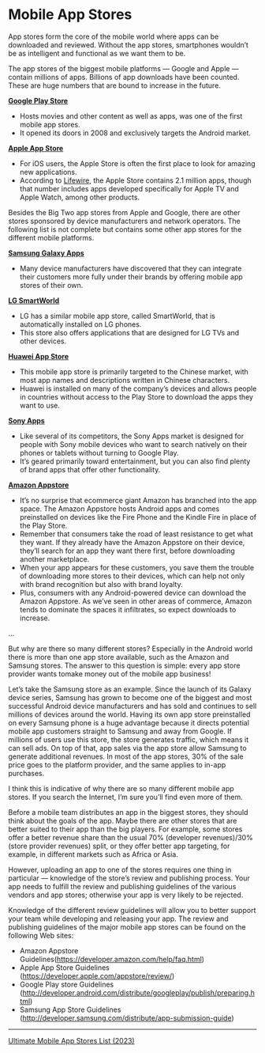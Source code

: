 # Mobile App Stores

App stores form the core of the mobile world where apps can be downloaded and reviewed. Without the app stores, smartphones wouldn’t be as intelligent
and functional as we want them to be. 

The app stores of the biggest mobile platforms — Google and Apple — contain millions of apps. Billions of app downloads have been counted. These are huge numbers that are bound to increase in the future.

[__Google Play Store__](https://play.google.com/store/games?hl=en)
- Hosts movies and other content as well as apps, was one of the first mobile app stores.
- It opened its doors in 2008 and exclusively targets the Android market.

[__Apple App Store__](https://www.apple.com/app-store/)
- For iOS users, the Apple Store is often the first place to look for amazing new applications. 
- According to [Lifewire](https://www.lifewire.com/how-many-apps-in-app-store-2000252), the Apple Store contains 2.1 million apps, though that number includes apps developed specifically for Apple TV and Apple Watch, among other products.

Besides the Big Two app stores from Apple and Google, there are other stores sponsored by device manufacturers and network operators. The following list is not complete but contains some other app stores for the different mobile platforms.

[__Samsung Galaxy Apps__](https://www.samsung.com/us/apps/galaxy-store/)
- Many device manufacturers have discovered that they can integrate their customers more fully under their brands by offering mobile app stores of their own.

[__LG SmartWorld__](https://www.lg.com/global/lg-thinq)
- LG has a similar mobile app store, called SmartWorld, that is automatically installed on LG phones. 
- This store also offers applications that are designed for LG TVs and other devices.

[__Huawei App Store__](http://appstore.huawei.com/)
- This mobile app store is primarily targeted to the Chinese market, with most app names and descriptions written in Chinese characters. 
- Huawei is installed on many of the company’s devices and allows people in countries without access to the Play Store to download the apps they want to use.

[__Sony Apps__](https://www.sony.com/apps.html)
- Like several of its competitors, the Sony Apps market is designed for people with Sony mobile devices who want to search natively on their phones or tablets without turning to Google Play. 
- It’s geared primarily toward entertainment, but you can also find plenty of brand apps that offer other functionality.

[__Amazon Appstore__](https://www.amazon.com/b?node=23972942011&ref_=cs_fdm_1000626391-23972942011)
- It’s no surprise that ecommerce giant Amazon has branched into the app space. The Amazon Appstore hosts Android apps and comes preinstalled on devices like the Fire Phone and the Kindle Fire in place of the Play Store.
- Remember that consumers take the road of least resistance to get what they want. If they already have the Amazon Appstore on their device, they’ll search for an app they want there first, before downloading another marketplace.
- When your app appears for these customers, you save them the trouble of downloading more stores to their devices, which can help not only with brand recognition but also with brand loyalty.
- Plus, consumers with any Android-powered device can download the Amazon Appstore. As we’ve seen in other areas of commerce, Amazon tends to dominate the spaces it infiltrates, so expect downloads to increase.


...

But why are there so many different stores? Especially in the Android world there is more than one app store available, such as the Amazon and Samsung stores. The answer to this question is simple: every app store provider wants tomake money out of the mobile app business!

Let’s take the Samsung store as an example. Since the launch of its Galaxy device series, Samsung has grown to become one of the biggest and most
successful Android device manufacturers and has sold and continues to sell millions of devices around the world. Having its own app store preinstalled on
every Samsung phone is a huge advantage because it directs potential mobile app customers straight to Samsung and away from Google. If millions of users
use this store, the store generates traffic, which means it can sell ads. On top of that, app sales via the app store allow Samsung to generate additional revenues. In most of the app stores, 30% of the sale price goes to the platform provider, and the same applies to in-app purchases.

I think this is indicative of why there are so many different mobile app stores. If you search the Internet, I’m sure you’ll find even more of them.

Before a mobile team distributes an app in the biggest stores, they should think about the goals of the app. Maybe there are other stores that are better
suited to their app than the big players. For example, some stores offer a better revenue share than the usual 70% (developer revenues)/30% (store provider revenues) split, or they offer better app targeting, for example, in different markets such as Africa or Asia.

However, uploading an app to one of the stores requires one thing in particular — knowledge of the store’s review and publishing process. Your app needs to fulfill the review and publishing guidelines of the various vendors and app stores; otherwise your app is very likely to be rejected.

Knowledge of the different review guidelines will allow you to better support your team while developing and releasing your app. The review and publishing guidelines of the major mobile app stores can be found on the following Web sites:
- Amazon Appstore Guidelines(https://developer.amazon.com/help/faq.html)
- Apple App Store Guidelines (https://developer.apple.com/appstore/review/)
- Google Play store Guidelines (http://developer.android.com/distribute/googleplay/publish/preparing.html)
- Samsung App Store Guidelines (http://developer.samsung.com/distribute/app-submission-guide)


----

[Ultimate Mobile App Stores List (2023)](https://buildfire.com/mobile-app-stores-list/)

